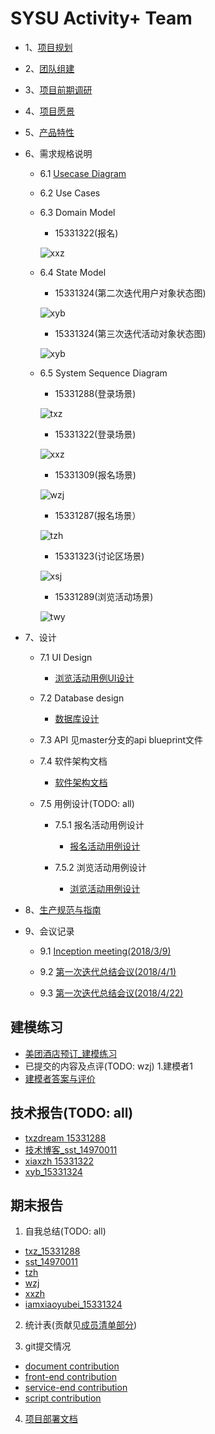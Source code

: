 # [](#TOC) SYSU Activity+ Team

* 1、[项目规划](01_About.md)

* 2、[团队组建](02_Team_Profile.md)

* 3、[项目前期调研](03_Investigation.md)

* 4、[项目愿景](04_Vision.md)

* 5、[产品特性](05_Product_Backlog.md)

* 6、需求规格说明

    - 6.1 [Usecase Diagram](10_Usecase_Diagram.md)

    - 6.2 Use Cases

    - 6.3 Domain Model
        - 15331322(报名)
        
        ![xxz](pic/activity-registrant-conception-model.png)

    - 6.4 State Model
        - 15331324(第二次迭代用户对象状态图)
        
        ![xyb](pic/iter2_state_model.png)

        - 15331324(第三次迭代活动对象状态图)
        
        ![xyb](pic/iter3_state_model.png)

    - 6.5 System Sequence Diagram
        - 15331288(登录场景)
        
        ![txz](pic/txz_ssd.png)
        
        - 15331322(登录场景)
        
        ![xxz](pic/xxz_ssd.png)

        - 15331309(报名场景)
        
        ![wzj](pic/wzj_ssd.png)
        
        - 15331287(报名场景）
        
        ![tzh](pic/tzh_ssd.png)

        - 15331323(讨论区场景)
       
        ![xsj](pic/xsj_ssd.png)

        - 15331289(浏览活动场景)
        
        ![twy](pic/twy_ssd.png)

* 7、设计
    - 7.1 UI Design
        - [浏览活动用例UI设计](09_UI-Design_for_some_usecases.md)

    - 7.2 Database design
        - [数据库设计](13_DB_Design_for_System.md)

    - 7.3 API
        见master分支的api blueprint文件

    - 7.4 软件架构文档
        - [软件架构文档](14_Architure.md)

    - 7.5 用例设计(TODO: all)
        
        - 7.5.1 报名活动用例设计
            
            - [报名活动用例设计](15_活动报名用例.md)

        - 7.5.2 浏览活动用例设计

            - [浏览活动用例设计](16_浏览活动用例.md)

* 8、[生产规范与指南](08_规范.md)

* 9、会议记录

    - 9.1 [Inception meeting(2018/3/9)](06_Inception_meeting-20180309.md)

    - 9.2 [第一次迭代总结会议(2018/4/1)](07_Iter-1_Meeting-20180401.md)

    - 9.3 [第一次迭代总结会议(2018/4/22)](12_Iter-2_Meeting-20180422.md)

## 建模练习

- [美团酒店预订_建模练习](11_MeiTuan_ReserveHotel_Documentation_Practice.md)
- 已提交的内容及点评(TODO: wzj)
1.建模者1
- [建模者答案与评价](https://shimo.im/docs/5rN4PgT4PD4Dwony/)

## 技术报告(TODO: all)

  - [txzdream 15331288](https://txzdream.github.io/2018/04/15/SAAD-summary-iter1/)
  - [技术博客_sst_14970011](https://blog.csdn.net/sst2230879/article/details/79922204)
  - [xiaxzh 15331322](https://xiaxzh.github.io/2018/04/15/iter-1-summary)
  - [xyb_15331324](https://www.cnblogs.com/iamxiaoyubei/p/8850344.html)

## 期末报告

1. 自我总结(TODO: all)

  - [txz_15331288](https://txzdream.github.io/2018/07/01/SAAD-CONCLUSION/)
  - [sst_14970011](https://github.com/sysu-SAAD-project/Document/blob/gh-pages/Summary_sst_14970011.md)
  - [tzh](https://bbycjhj.github.io/系统分析设计/2018/06/30/系统分析与设计-finial-report.html)
  - [wzj](https://starthemoon.github.io/blog/系统分析与设计之期末报告/)
  - [xxzh](./Summary_xiaxzh_15331322.md)
  - [iamxiaoyubei_15331324](./Summary_xyb_15331324.md)

2. 统计表(贡献见[成员清单部分](02_Team_Profile.md))

3. git提交情况

  - [document contribution](https://github.com/sysu-SAAD-project/Document/blob/gh-pages/contributions/document%20contributions.png)
  - [front-end contribution](https://github.com/sysu-SAAD-project/Document/blob/gh-pages/contributions/front-end%20contributions.png)
  - [service-end contribution](https://github.com/sysu-SAAD-project/Document/blob/gh-pages/contributions/service-end%20contributions.png)
  - [script contribution](https://github.com/sysu-SAAD-project/Document/blob/gh-pages/contributions/script%20contributions.png)

4. [项目部署文档](https://github.com/SYSU-ActivityPlusPC/document/blob/master/01_%E5%AE%89%E8%A3%85%E9%83%A8%E7%BD%B2%E8%AF%B4%E6%98%8E.md)

